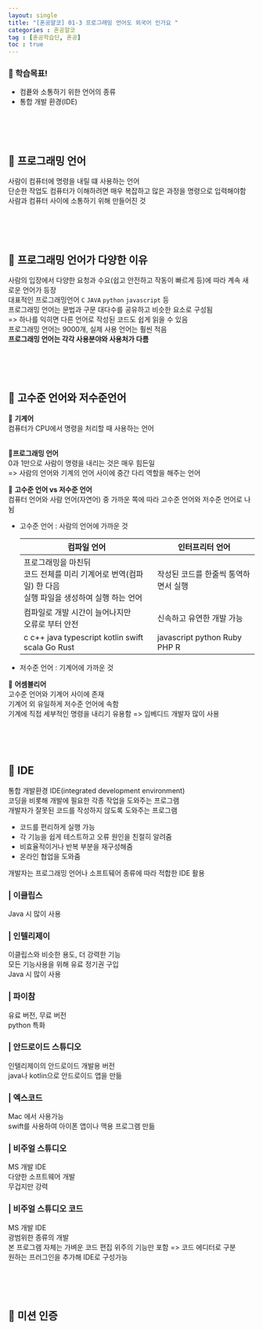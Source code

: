 ```yaml
---
layout: single
title: "[혼공얄코] 01-3 프로그래밍 언어도 외국어 인가요 "
categories : 혼공얄코
tag : [혼공학습단, 혼공]
toc : true
---
```


### :pushpin: 학습목표!
- 컴픁와 소통하기 위한 언어의 종류
- 통합 개발 환경(IDE)

<br><br><br>

## :book: 프로그래밍 언어
사람이 컴퓨터에 명령을 내릴 떄 사용하는 언어  
단순한 작업도 컴퓨터가 이해하려면 매우 복잡하고 많은 과정을 명령으로 입력해야함  
사람과 컴퓨터 사이에 소통하기 위해 만들어진 것  

<br><br><br>

## :book: 프로그래밍 언어가 다양한 이유
사람의 입장에서 다양한 요청과 수요(쉽고 안전하고 작동이 빠르게 등)에 따라 계속 새로운 언어가 등장  
대표적인 프로그래밍언어 ```C``` ```JAVA``` ```python``` ```javascript``` 등  
프로그래밍 언어는 문법과 구문 대다수를 공유하고 비슷한 요소로 구성됨  
=> 하나를 익히면 다른 언어로 작성된 코드도 쉽게 읽을 수 있음      
프로그래밍 언어는 9000개, 실제 사용 언어는 훨씬 적음   
**프로그래밍 언어는 각각 사용분야와 사용처가 다름**


<br><br><br>

## :book: 고수준 언어와 저수준언어

:round_pushpin: **기계어**     
컴퓨터가 CPU에서 명령을 처리할 때 사용하는 언어   
<br>

:round_pushpin:**프로그래밍 언어**      
0과 1만으로 사람이 명령을 내리는 것은 매우 힘든일     
=> 사람의 언어와 기계의 언어 사이에 중간 다리 역할을 해주는 언어
<br>

:round_pushpin: **고수준 언어 vs 저수준 언어**        
컴퓨터 언어와 사람 언어(자연어) 중 가까운 쪽에 따라 고수준 언어와 저수준 언어로 나뉨    
- 고수준 언어 : 사람의 언어에 가까운 것     

    |컴파일 언어 | 인터프리터 언어|
    |---|---|
    |프로그래밍을 마친뒤<br> 코드 전체를 미리 기계어로 번역(컴파일) 한 다음<br> 실행 파일을 생성하여 실행 하는 언어 | 작성된 코드를 한줄씩 통역하면서 실행|
    |컴파일로 개발 시간이 늘어나지만<br> 오류로 부터 안전|신속하고 유연한 개발 가능|
    | c c++ java typescript kotlin swift scala Go Rust | javascript python Ruby PHP R |

- 저수준 언어 : 기계어에 가까운 것   

:round_pushpin: **어셈블리어**    
고수준 언어와 기계어 사이에 존재       
기계어 외 유일하게 저수준 언어에 속함    
기계에 직접 세부적인 명령을 내리기 유용함 => 임베디드 개발자 많이 사용     



<br><br><br>

## :book: IDE
통합 개발환경 IDE(integrated development environment)   
코딩을 비롯해 개발에 필요한 각종 작업을 도와주는 프로그램      
개발자가 잘못된 코드를 작성하지 않도록 도와주는 프로그램       

- 코드를 편리하게 실행 가능     
- 각 기능을 쉽게 테스트하고 오류 원인을 친절히 알려줌    
- 비효율적이거나 반복 부분을 재구성해줌   
- 온라인 협업을 도와줌          

개발자는 프로그래밍 언어나 소프트뒈어 종류에 따라 적합한 IDE 활용


### | 이클립스
Java 시 많이 사용

### | 인텔리제이
이클립스와 비슷한 용도, 더 강력한 기능     
모든 기능사용을 위해 유료 정기권 구입      
Java 시 많이 사용

### | 파이참
유료 버전, 무료 버전        
python 특화

### | 안드로이드 스튜디오
인텔리제이의 안드로이드 개발용 버전      
java나 kotlin으로 안드로이드 앱을 만듦

### | 엑스코드
Mac 에서 사용가능          
swift를 사용하여 아이폰 앱이나 맥용 프로그램 만듦

### | 비주얼 스튜디오
MS 개발 IDE     
다양한 소프트웨어 개발    
무겁지만 강력    

### | 비주얼 스튜디오 코드
MS 개발 IDE    
광범위한 종류의 개발      
본 프로그램 자체는 가벼운 코드 편집 위주의 기능만 포함 => 코드 에디터로 구분     
원하는 프러그인을 추가해 IDE로 구성가능

<br><br><br>

## :100: 미션 인증 

